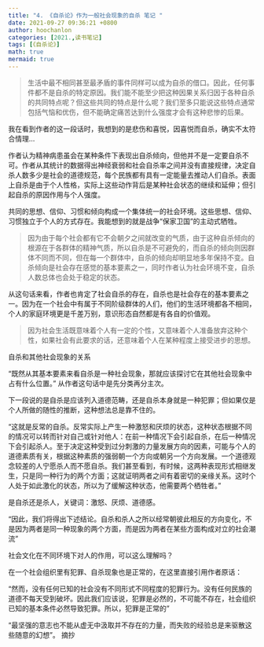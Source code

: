```yaml
---
title: "4. 《自杀论》作为一般社会现象的自杀 笔记 "
date: 2021-09-27 09:36:21 +0800
author: hoochanlon
categories: [2021.,读书笔记]
tags: [《自杀论》]
math: true
mermaid: true
---
```


> 生活中最不相同甚至最矛盾的事件同样可以成为自杀的借口。因此，任何事件都不是自杀的特定原因。我们能不能至少把这种因果关系归因于各种自杀的共同特点呢？但这些共同的特点是什么呢？我们至多只能说这些特点通常包括气恼和优伤，但不能确定痛苦达到什么强度才会有这种悲惨的后果。

我在看到作者的这一段话时，我想到的是悲伤和喜悦，因喜悦而自杀，确实不太符合情理…<!-- more -->

作者认为精神病患虽会在某种条件下表现出自杀倾向，但他并不是一定要自杀不可。作者从其统计的数据得出神经衰弱和社会自杀率之间并没有直接规律，决定自杀人数多少是社会的道德规范，每个民族都有具有一定能量去推动人们自杀。表面上自杀是由于个人性格，实际上这些动作背后是某种社会状态的继续和延伸；但引起自杀的原因作用与个人强度。

共同的思想、信仰、习惯和倾向构成一个集体统一的社会环境。这些思想、信仰、习惯独立于个人的方式存在。我能想到的就是战争“保家卫国”的主动式牺牲。

> 因为由于每个社会都有它不会朝夕之间就改变的气质，由于这种自杀倾向的根源在于各群体的精神气质，所以自杀是不可避免的，而自杀的倾向则因群体不同而不同，但在每一个群体中，自杀的倾向却明显地多年保持不变。自杀倾向是社会存在感觉的基本要素之一，同时作者认为社会环境不变，自杀人数总体也会处于稳定的状态。

从这句话来看，作者也肯定了社会自杀的存在，自杀也是社会存在的基本要素之一。因为在一个社会中有属于不同阶级群体的人们，他们的生活环境都各不相同，个人的家庭环境更是千差万别，意识形态自然都是有各自的价值观。

> 因为社会生活既意味着个人有一定的个性，又意味着个人准备放弃这种个性，如果社会有此要求的话，还意味着个人在某种程度上接受进步的思想。

自杀和其他社会现象的关系

“既然从其基本要素来看自杀是一种社会现象，那就应该探讨它在其他社会现象中占有什么位置。” 从作者这句话中是先分类再分主次。

下一段说的是自杀是应该列入道德范畴，还是自杀本身就是一种犯罪；但如果仅是个人所做的随性的推断，这种想法总是靠不住的。

“这就是反常的自杀。反常实际上产生一种激怒和厌烦的状态，这种状态根据不同的情况可以转而针对自己或针对他人：在前一种情况下会引起自杀，在后一种情况下会引起杀人。至于决定这种受到过分刺激的力量发展方向的因素，可能与个人的道德素质有关，根据这种素质的强弱朝一个方向或朝另一个方向发展。一个道德观念较差的人宁愿杀人而不愿自杀。我们甚至看到，有时候，这两种表现形式相继发生，只是同一种行为的两个方面；这就证明两者之间有着密切的亲缘关系。这时个人处于如此激化的状态，所以为了缓解这种状态，他需要两个栖牲者。”

是自杀还是杀人，关键词：激怒、厌烦、道德感。

“因此，我们将得出下述结论。自杀和杀人之所以经常朝彼此相反的方向变化，不是因为两者是同一种现象的两个方面，而是因为两者在某些方面构成对立的社会潮流”

社会文化在不同环境下对人的作用，可以这么理解吗？

在一个社会组织里有犯罪、自杀现象也是正常的，在这里直接引用作者原话：

“然而，没有任何已知的社会没有不同形式不同程度的犯罪行为。没有任何民族的道德不每天受到破坏。因此我们应该说，犯罪是必然的，不可能不存在，社会组织已知的基本条件必然导致犯罪。所以，犯罪是正常的”

“最坚强的意志也不能从虚无中汲取并不存在的力量，而失败的经验总是来驱散这些随意的幻想”。 摘抄
